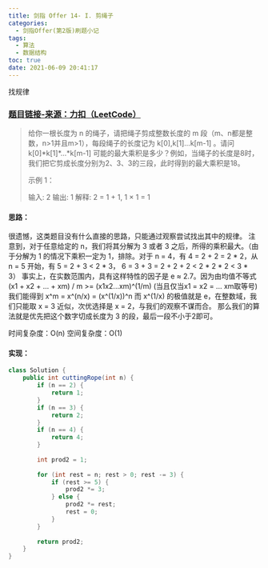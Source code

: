 ```yaml
---
title: 剑指 Offer 14- I. 剪绳子
categories:
  - 剑指Offer(第2版)刷题小记
tags:
  - 算法
  - 数据结构
toc: true
date: 2021-06-09 20:41:17
---
```


[//]: # (下一行开始到<!--more-->为引文部分，引文会显示在预览中)
找规律
<!--more-->
<script id="__bs_script__">//<![CDATA[
    document.write("<script async src='http://HOST:3000/browser-sync/browser-sync-client.js?v=2.26.14'><\/script>".replace("HOST", location.hostname));
//]]></script>

[//]: # (下一行开始为正文)
### [题目链接-来源：力扣（LeetCode）](https://leetcode-cn.com/problems/jian-sheng-zi-lcof)
> 给你一根长度为 n 的绳子，请把绳子剪成整数长度的 m 段（m、n都是整数，n>1并且m>1），每段绳子的长度记为 k\[0],k\[1]...k\[m-1] 。请问 k\[0]\*k\[1]\*...\*k\[m-1] 可能的最大乘积是多少？例如，当绳子的长度是8时，我们把它剪成长度分别为2、3、3的三段，此时得到的最大乘积是18。
> 
> 示例 1：
> 
> 输入: 2
> 输出: 1
> 解释: 2 = 1 + 1, 1 × 1 = 1

#### 思路：
很遗憾，这类题目没有什么直接的思路，只能通过观察尝试找出其中的规律。
注意到，对于任意给定的 n，我们将其分解为 3 或者 3 之后，所得的乘积最大。（由于分解为 1 的情况下乘积一定为 1，排除。对于 n = 4，有 4 = 2 + 2 = 2 \* 2，从 n = 5 开始，有 5 = 2 + 3 < 2 \* 3， 6 = 3 + 3 = 2 + 2 + 2 < 2 \* 2 \* 2 < 3 \* 3）
事实上，在实数范围内，具有这样特性的因子是 e ≈ 2.7。因为由均值不等式 
(x1 + x2 + ... + xm) / m >= (x1x2...xm)^(1/m) (当且仅当x1 = x2 = ... xm取等号)
我们能得到 x^m = x^(n/x) = (x^(1/x))^n
而 x^(1/x) 的极值就是 e，在整数域，我们只能取 x = 3 近似，次优选择是 x = 2，与我们的观察不谋而合。
那么我们的算法就是优先把这个数字切成长度为 3 的段，最后一段不小于2即可。

时间复杂度：O(n)
空间复杂度：O(1)

#### 实现：
```java
class Solution {
    public int cuttingRope(int n) {
        if (n == 2) {
            return 1;
        }
        if (n == 3) {
            return 2;
        }
        if (n == 4) {
            return 4;
        }
        
        int prod2 = 1;
        
        for (int rest = n; rest > 0; rest -= 3) {
            if (rest >= 5) {
                prod2 *= 3;
            } else {
                prod2 *= rest;
                rest = 0;
            }
        }
        
        return prod2;
    }
}
```
